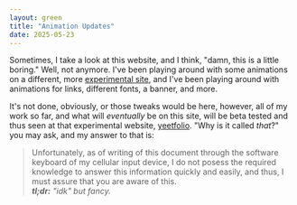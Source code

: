 ```yaml
---
layout: green
title: "Animation Updates"
date: 2025-05-23
---
```

Sometimes, I take a look at this website, and I think, "damn, this is a little boring."
Well, not anymore. I've been playing around with some animations on a different, more
[experimental site](https://yeetfolio.github.io/), and I've been playing around with
animations for links, different fonts, a banner, and more.
<!---->
It's not done, obviously, or those tweaks would be here, however, all of my work so far,
and what will *eventually* be on this site, will be beta tested and thus seen at that 
experimental website, [yeetfolio](https://yeetfolio.github.io). "Why is it called *that*?"
you may ask, and my answer to that is:

> Unfortunately, as of writing of this document through the software keyboard of my cellular
input device, I do not posess the required knowledge to answer this information quickly and
easily, and thus, I must assure that you are aware of this.  
***tl;dr:** "idk" but fancy.*
